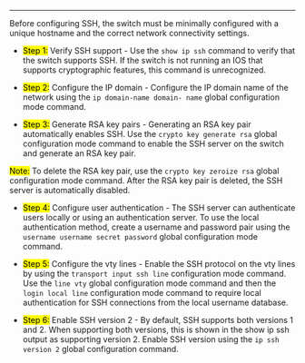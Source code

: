 
---
Before configuring SSH, the switch must be minimally configured with a unique hostname and the correct
network connectivity settings.

- <mark class="hltr-blue">Step 1:</mark> Verify SSH support - Use the `show ip ssh` command to verify that the switch supports SSH. If the switch is not running an IOS that supports cryptographic features, this command is unrecognized.

- <mark class="hltr-blue">Step 2:</mark> Configure the IP domain - Configure the IP domain name of the network using the `ip domain-name domain- name` global configuration mode command.

- <mark class="hltr-blue">Step 3:</mark> Generate RSA key pairs - Generating an RSA key pair automatically enables SSH. Use the `crypto key generate rsa` global configuration mode command to enable the SSH server on the switch and generate an RSA key pair.
  
<mark class="hltr-yellow">Note:</mark> To delete the RSA key pair, use the `crypto key zeroize rsa` global configuration mode command. After the RSA key
pair is deleted, the SSH server is automatically disabled.

- <mark class="hltr-blue">Step 4:</mark> Configure user authentication - The SSH server can authenticate users locally or using an authentication server. To use the local authentication method, create a username and password pair using the `username username secret password` global configuration mode command.
  
- <mark class="hltr-blue">Step 5:</mark> Configure the vty lines - Enable the SSH protocol on the vty lines by using the `transport input ssh line` configuration mode command. Use the `line vty` global configuration mode command and then the `login local line` configuration mode command to require local authentication for SSH connections from the local username database.
  
- <mark class="hltr-blue">Step 6:</mark> Enable SSH version 2 - By default, SSH supports both versions 1 and 2. When supporting both versions, this is shown in the show ip ssh output as supporting version 2. Enable SSH version using the `ip ssh version 2` global configuration command.